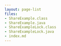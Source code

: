 ```yaml
---
layout: page-list
files:
- ShareExample.class
- ShareExample.java
- ShareExampleLock.class
- ShareExampleLock.java
- index.md
---
```


